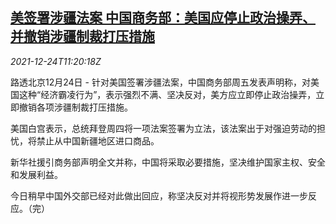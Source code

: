 <!--1640345463000-->
[美签署涉疆法案 中国商务部：美国应停止政治操弄、并撤销涉疆制裁打压措施](https://cn.reuters.com/article/china-moc-us-xinjiang-bill-1224-idCNKBS2J30N4)
------

<div><i>2021-12-24T11:20:18Z</i></div><p>路透北京12月24日 - 针对美国签署涉疆法案，中国商务部周五发表声明称，对美国这种“经济霸凌行为”，表示强烈不满、坚决反对，美方应立即停止政治操弄，立即撤销各项涉疆制裁打压措施。</p><p>美国白宫表示，总统拜登周四将一项法案签署为立法，该法案出于对强迫劳动的担忧，将禁止从中国新疆地区进口商品。</p><p>新华社援引商务部声明全文并称，中国将采取必要措施，坚决维护国家主权、安全和发展利益。</p><p>今日稍早中国外交部已经对此做出回应，称坚决反对并将视形势发展作进一步反应。（完）</p>
